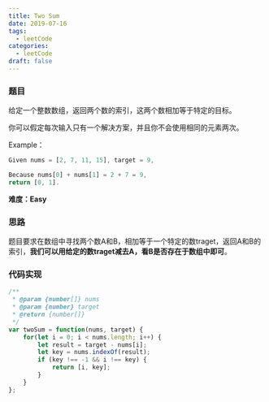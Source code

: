 ```yaml
---
title: Two Sum
date: 2019-07-16
tags:
  - leetCode
categories:
  - leetCode
draft: false
---
```

### 题目

给定一个整数数组，返回两个数的索引，这两个数相加等于特定的目标。

你可以假定每次输入只有一个解决方案，并且你不会使用相同的元素两次。
<!--more-->
Example：

```js
Given nums = [2, 7, 11, 15], target = 9,

Because nums[0] + nums[1] = 2 + 7 = 9,
return [0, 1].
```

**难度：Easy**

### 思路

题目要求在数组中寻找两个数A和B，相加等于一个特定的数traget，返回A和B的索引，**我们可以用给定的数traget减去A，看B是否存在于数组中即可**。

### 代码实现

```js
/**
 * @param {number[]} nums
 * @param {number} target
 * @return {number[]}
 */
var twoSum = function(nums, target) {
    for(let i = 0; i < nums.length; i++) {
        let result = target - nums[i];
        let key = nums.indexOf(result);
        if (key !== -1 && i !== key) {
            return [i, key];
        }
    }
};
```


